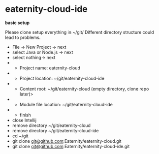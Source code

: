 # eaternity-cloud-ide

**basic setup**

Please clone setup everything in ~/git/
Different directory structure could lead to problems.

- File -> New Project -> next
- select Java or Node.js -> next 
- select nothing-> next
- - Project name: eaternity-cloud
- - Project location: ~/git/eaternity-cloud-ide
- - Content root: ~/git/eaternity-cloud (empty directory, clone repo later)>
- - Module file location: ~/git/eaternity-cloud-ide
- - finish
- close Intellij
- remove directory ~/git/eaternity-cloud
- remove directory ~/git/eaternity-cloud-ide
- cd ~/git
- git clone git@github.com:Eaternity/eaternity-cloud.git
- git clone git@github.com:Eaternity/eaternity-cloud-ide.git
